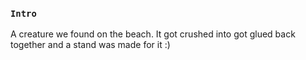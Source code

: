 
### `Intro`
A creature we found on the beach. It got crushed into got glued back together and a stand was made for it :)